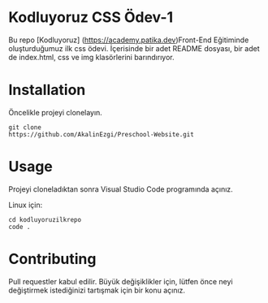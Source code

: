 # Kodluyoruz CSS Ödev-1

Bu repo [Kodluyoruz] (https://academy.patika.dev)Front-End Eğitiminde oluşturduğumuz ilk css ödevi. İçerisinde bir adet README dosyası, bir adet de index.html, css ve img klasörlerini barındırıyor.

# Installation

Öncelikle projeyi clonelayın.

    git clone 
    https://github.com/AkalinEzgi/Preschool-Website.git

# Usage 

Projeyi cloneladıktan sonra Visual Studio Code programında açınız.

Linux için:

    cd kodluyoruzilkrepo
    code .

# Contributing

Pull requestler kabul edilir. Büyük değişiklikler için, lütfen önce neyi değiştirmek istediğinizi tartışmak için bir konu açınız.
